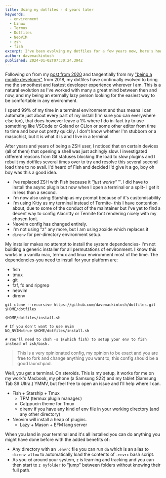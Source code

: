 ```yaml
---
title: Using my dotfiles - 4 years later
keywords: 
  - environment
  - Linux
  - Termux
  - Dotfiles
  - NeoVIM
  - zsh
  - fish
excerpt: I've been evolving my dotfiles for a few years now, here's how to use what I have to get a developer friendly, semantic and useful terminal wherever you are.
author: davemackintosh
published: 2024-01-02T07:30:24.394Z
---
```


<script>
	import Heading from "$src/components/Heading.svelte"
</script>

Following on from my [post from 2020](/blog/using-my-dotfiles) and tangentially from my ["being a mobile developer"](/blog/being-a-mobile-developer) from 2018, my dotfiles have continually evolved to bring me the smoothest and fastest developer experience wherever I am. This is a natural evolution as I've worked with many a great mind between then and now, and my being an eternally lazy person looking for the easiest way to be comfortable in any environment.

I spend 99% of my time in a terminal environment and thus means I can automate just about every part of my install (I'm sure you can everywhere else too), that does however leave a 1% where I do in-fact try to use something like VSCode or Goland or CLion or some other editor from time to time and bow out pretty quickly. I don't know whether I'm stubborn or a masochist, but it is what it is and I live in a terminal.

<Heading level={2} text="What are the differences then?" />

After years and years of being a ZSH user, I noticed that on certain devices (all of them) that opening a shell was just achingly slow. I investigated different reasons from Git statuses blocking the load to slow plugins and I rebuilt my dotfiles several times over to try and resolve this several second load time to no avail. I'd heard of Fish and decided I'd give it a go, boy oh boy was this a good idea.

* I've replaced ZSH with Fish because it _"just works"_ :tm:. I did have to install the async plugin but now when I open a terminal or a split- I get it in less than a second.
* I'm now also using Starship as my prompt because of it's customisability
* I'm using Kitty as my terminal instead of Termite- this I have contention about, due to some of the conduct of the maintainer but I've yet to find a decent way to config Alacritty or Termite font rendering nicely with my chosen font.
* Neovim config has changed entirely.
* I'm not using "z" any more, but I am using zoxide which replaces it
* `direnv` for per-directory environment setup.

<Heading level={2} text="What do I get, and how do I install and use it?" />

My installer makes no attempt to install the system dependencies- I'm not building a generic installer for all permutations of environment. I know this works in a vanilla mac, termux and linux environment most of the time. The dependencies-you need to install for your platform are:

* fish
* tmux
* git
* fzf, fd and ripgrep
* neovim
* direnv

```
git clone --recursive https://github.com/davemackintosh/dotfiles.git $HOME/dotfiles 

$HOME/dotfiles/install.sh

# If you don't want to use nvim
NO_NVIM=true $HOME/dotfiles/install.sh

# You'll need to chsh -s $(which fish) to setup your env to fish instead of zsh/bash.
```

> This is a very opinionated config, my opinion to be exact and you are free to fork and change anything you want to, this config should be a good launchpad.

Well, you get a terminal. On steroids. This is my setup, it works for me on my work's Macbook, my phone (a Samsung S22) and my tablet (Samsung Tab S9 Ultra.) YMMV, but feel free to open an issue and I'll help where I can.

<Heading level={3} text="What you see first" />

* Fish + Starship + Tmux
    * TPM (termux plugin manager.)
    * Catppucin theme for Tmux
    * direnv if you have any kind of env file in your working directory (and any other directory)
* Neovim will install a heap of plugins.
    * Lazy + Mason + EFM lang server

When you land in your terminal and it's all installed you can do anything you might have done before with the added benefits of:

* Any directory with an `.envrc` file you can run `da` which is an alias to `direnv allow` to automatically load the contents of `.envrc` bash script.
* As you `cd` around your system, `z` is learning and tracking and you can then start to `z myfolder` to "jump" between folders without knowing their full path.

